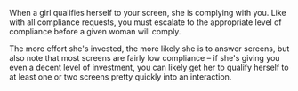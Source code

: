 When a girl qualifies herself to your screen, she is complying with you. 
Like with all compliance requests, you must escalate to the appropriate level of compliance before a given woman will comply.

The more effort she's invested, the more likely she is to answer screens, but also note that most screens are fairly low compliance – if she's giving you even a decent level of investment, you can likely get her to qualify herself to at least one or two screens pretty quickly into an interaction.

